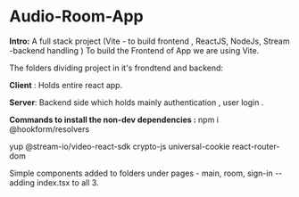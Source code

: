 # Audio-Room-App
**Intro:**
A full stack project (Vite - to build frontend , ReactJS, NodeJs, Stream -backend handling )
To build the Frontend of App we are using Vite.

 
The folders dividing project in it's frondtend and backend:

**Client** : Holds entire react app.

**Server**: Backend side which holds mainly authentication , user login .

**Commands to install the non-dev dependencies :**
npm i @hookform/resolvers 

yup @stream-io/video-react-sdk crypto-js universal-cookie react-router-dom


Simple components added to folders under pages - main, room, sign-in -- adding index.tsx to all 3.
